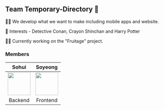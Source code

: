 ## Team Temporary-Directory 👋

🙋‍♀️ We develop what we want to make including mobile apps and website.

🍿 Interests - Detective Conan, Crayon Shinchan and Harry Potter

👩‍💻 Currently working on the "Fruitage" project.

<!--

**Here are some ideas to get you started:**

🌈 Contribution guidelines - Not yet.
👩‍💻 Useful resources - where can the community find your docs? Is there anything else the community should know?
🧙 Remember, you can do mighty things with the power of [Markdown](https://docs.github.com/github/writing-on-github/getting-started-with-writing-and-formatting-on-github/basic-writing-and-formatting-syntax)
-->


### Members
|Sohui|Soyeong|
|:--:|:--:|
[<img src="https://avatars.githubusercontent.com/u/43427487?v=4" width="72px">](https://github.com/Parksohui)|[<img src="https://avatars.githubusercontent.com/u/43427380?v=4" width="72px">](https://github.com/kimsoyeong)|
|Backend|Frontend|

